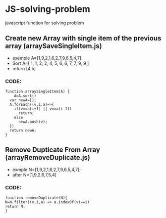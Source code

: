 # JS-solving-problem
javascript function for solving problem 

## Create new Array with single item of the previous array (arraySaveSingleItem.js)

* exemple A=[1,9,2,1,6,2,7,9,6,5,4,7]
* Sort A=[ 1, 1, 2, 2, 4, 5, 6, 6, 7, 7, 9, 9 ]
* return [4,5]
### CODE:
```
function arraySingleItem(A) {
    A=A.sort() 
  var newA=[];  
  A.forEach((v,i,a)=>{
    if(v==a[i+1] || v==a[i-1])
      return;
    else
      newA.push(v);
  })
  return newA;
}
```

## Remove Dupticate From Array (arrayRemoveDuplicate.js)
* exmple N=[1,9,2,1,6,2,7,9,6,5,4,7];
* after N=[1,9,2,6,7,5,4]
### CODE:
 ```
 function removeDuplicate(N){
 N=N.filter((v,i,a) => a.indexOf(v)==i)
 return N;
}
```
